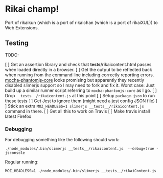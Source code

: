 # Rikai champ!

Port of rikaikun (which is a port of rikaichan (which is a port of rikaiXUL)) to
Web Extensions.

## Testing

TODO:

[ ] Get an assertion library and check that __tests__/rikaicontent.html passes
    when loaded directly in a browser.
[ ] Get the output to be reflected back when running from the command line
    including correctly reporting errors.
    [mocha-phantomjs-core](https://www.npmjs.com/package/mocha-phantomjs-core)
    looks promising but apparently they recently disabled slimerjs support so
    I may need to fork and fix it. Worst case: Just build up a similar runner
    script referring to `mocha-phantomjs-core` as I go.
[ ] Drop `__tests__/rikaicontent.js` at this point
[ ] Setup `package.json` to run these tests
    [ ] Get Jest to ignore them (might need a jest config JSON file)
    [ ] Stick an extra `MOZ_HEADLESS=1 slimerjs __tests__/rikaicontent.js`
        command in there.
[ ] Get all this to work on Travis
    [ ] Make travis install latest Firefox

### Debugging

For debugging something like the following should work:

`
./node_modules/.bin/slimerjs __tests__/rikaicontent.js  --debug=true -jsconsole
`

Regular running:

`
MOZ_HEADLESS=1 ./node_modules/.bin/slimerjs __tests__/rikaiContent.js 
`
